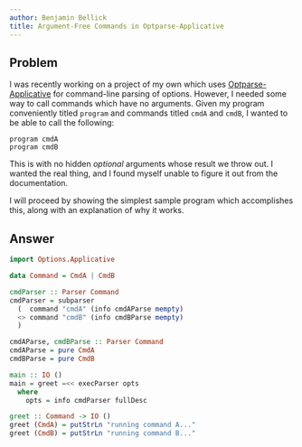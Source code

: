 ```yaml
---
author: Benjamin Bellick
title: Argument-Free Commands in Optparse-Applicative
---
```


## Problem
I was recently working on a project of my own which uses [Optparse-Applicative](https://hackage.haskell.org/package/optparse-applicative) for command-line parsing of options. However, I needed some way to call commands which have no arguments. 
Given my program conveniently titled `program` and commands titled `cmdA` and `cmdB`, I wanted to be able to call the following:
```console
program cmdA
program cmdB
```
This is with no hidden *optional* arguments whose result we throw out. I wanted the real thing, and I found myself unable to figure it out from the documentation.

I will proceed by showing the simplest sample program which accomplishes this, along with an explanation of why it works.

## Answer
```haskell
import Options.Applicative

data Command = CmdA | CmdB

cmdParser :: Parser Command
cmdParser = subparser
  (  command "cmdA" (info cmdAParse mempty)
  <> command "cmdB" (info cmdBParse mempty)
  )

cmdAParse, cmdBParse :: Parser Command
cmdAParse = pure CmdA
cmdBParse = pure CmdB

main :: IO ()
main = greet =<< execParser opts
  where
    opts = info cmdParser fullDesc

greet :: Command -> IO ()
greet (CmdA) = putStrLn "running command A..."
greet (CmdB) = putStrLn "running command B..."
```
